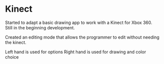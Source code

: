 # Kinect

Started to adapt a basic drawing app to work with a Kinect for Xbox 360.
Still in the beginning development.

Created an editing mode that allows the programmer to edit without needing the kinect.

Left hand is used for options
Right hand is used for drawing and color choice
